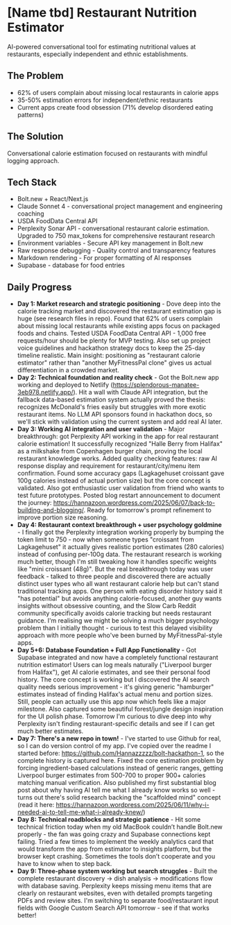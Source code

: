 # [Name tbd] Restaurant Nutrition Estimator

AI-powered conversational tool for estimating nutritional values at restaurants, especially independent and ethnic establishments.

## The Problem
- 62% of users complain about missing local restaurants in calorie apps
- 35-50% estimation errors for independent/ethnic restaurants
- Current apps create food obsession (71% develop disordered eating patterns)

## The Solution
Conversational calorie estimation focused on restaurants with mindful logging approach.

## Tech Stack
- Bolt.new + React/Next.js
- Claude Sonnet 4 - conversational project management and engineering coaching
- USDA FoodData Central API
- Perplexity Sonar API - conversational restaurant calorie estimation. Upgraded to 750 max_tokens for comprehensive restaurant research
- Environment variables - Secure API key management in Bolt.new
- Raw response debugging - Quality control and transparency features
- Markdown rendering - For proper formatting of AI responses
- Supabase - database for food entries

## Daily Progress
- **Day 1: Market research and strategic positioning** - Dove deep into the calorie tracking market and discovered the restaurant estimation gap is huge (see research files in repo). Found that 62% of users complain about missing local restaurants while existing apps focus on packaged foods and chains. Tested USDA FoodData Central API - 1,000 free requests/hour should be plenty for MVP testing. Also set up project voice guidelines and hackathon strategy docs to keep the 25-day timeline realistic. Main insight: positioning as "restaurant calorie estimator" rather than "another MyFitnessPal clone" gives us actual differentiation in a crowded market.
- **Day 2: Technical foundation and reality check** - Got the Bolt.new app working and deployed to Netlify (https://splendorous-manatee-3eb978.netlify.app/). Hit a wall with Claude API integration, but the fallback data-based estimation system actually proved the thesis: recognizes McDonald's fries easily but struggles with more exotic restaurant items. No LLM API sponsors found in hackathon docs, so we'll stick with validation using the current system and add real AI later. 
- **Day 3: Working AI integration and user validation** - Major breakthrough: got Perplexity API working in the app for real restaurant calorie estimation! It successfully recognized "Halle Berry from Halifax" as a milkshake from Copenhagen burger chain, proving the local restaurant knowledge works. Added quality checking features: raw AI response display and requirement for restaurant/city/menu item confirmation. Found some accuracy gaps (Lagkagehuset croissant gave 100g calories instead of actual portion size) but the core concept is validated. Also got enthusiastic user validation from friend who wants to test future prototypes. Posted blog restart announcement to document the journey: https://hannazoon.wordpress.com/2025/06/07/back-to-building-and-blogging/. Ready for tomorrow's prompt refinement to improve portion size reasoning.
- **Day 4: Restaurant context breakthrough + user psychology goldmine** - I finally got the Perplexity integration working properly by bumping the token limit to 750 - now when someone types "croissant from Lagkagehuset" it actually gives realistic portion estimates (280 calories) instead of confusing per-100g data. The restaurant research is working much better, though I'm still tweaking how it handles specific weights like "mini croissant (48g)". But the real breakthrough today was user feedback - talked to three people and discovered there are actually distinct user types who all want restaurant calorie help but can't stand traditional tracking apps. One person with eating disorder history said it "has potential" but avoids anything calorie-focused, another guy wants insights without obsessive counting, and the Slow Carb Reddit community specifically avoids calorie tracking but needs restaurant guidance. I'm realising we might be solving a much bigger psychology problem than I initially thought - curious to test this delayed visibility approach with more people who've been burned by MyFitnessPal-style apps.
- **Day 5+6: Database Foundation + Full App Functionality** - Got Supabase integrated and now have a completely functional restaurant nutrition estimator! Users can log meals naturally ("Liverpool burger from Halifax"), get AI calorie estimates, and see their personal food history. The core concept is working but I discovered the AI search quality needs serious improvement - it's giving generic "hamburger" estimates instead of finding Halifax's actual menu and portion sizes. Still, people can actually use this app now which feels like a major milestone. Also captured some beautiful forest/jungle design inspiration for the UI polish phase. Tomorrow I'm curious to dive deep into why Perplexity isn't finding restaurant-specific details and see if I can get much better estimates.
- **Day 7: There's a new repo in town!** - I've started to use Github for real, so I can do version control of my app. I've copied over the readme I started before: https://github.com/Hannazzzzz/bolt-hackathon-1, so the complete history is captured here. Fixed the core estimation problem by forcing ingredient-based calculations instead of generic ranges, getting Liverpool burger estimates from 500-700 to proper 900+ calories matching manual verification. Also published my first substantial blog post about why having AI tell me what I already know works so well - turns out there's solid research backing the "scaffolded mind" concept (read it here: https://hannazoon.wordpress.com/2025/06/11/why-i-needed-ai-to-tell-me-what-i-already-knew/)
- **Day 8: Technical roadblocks and strategic patience** - Hit some technical friction today when my old MacBook couldn’t handle Bolt.new properly - the fan was going crazy and Supabase connections kept failing. Tried a few times to implement the weekly analytics card that would transform the app from estimator to insights platform, but the browser kept crashing. Sometimes the tools don’t cooperate and you have to know when to step back.
- **Day 9: Three-phase system working but search struggles** - Built the complete restaurant discovery → dish analysis → modifications flow with database saving. Perplexity keeps missing menu items that are clearly on restaurant websites, even with detailed prompts targeting PDFs and review sites. I'm switching to separate food/restaurant input fields with Google Custom Search API tomorrow - see if that works better!

